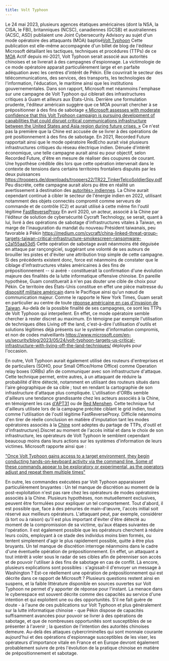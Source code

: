 ```yaml
---
title: Volt Typhoon
---
```


Le 24 mai 2023, plusieurs agences étatiques américaines (dont la NSA, la
CISA, le FBI), britanniques (NCSC), canadiennes (GCSB) et australiennes
(ACSC, ASD) publiaient une Joint Cybersecurity Advisory au sujet d'un
mode opératoire des attaquants (MOA) baptisé[Volt Typhoon](https://www.nytimes.com/2023/05/24/us/politics/china-guam-malware-cyber-microsoft.html)
Cette publication est elle-même accompagnée d'un billet de blog de
l'éditeur Microsoft détaillant les tactiques, techniques et procédures
(TTPs) de ce [MOA](https://www.microsoft.com/en-us/security/blog/2023/05/24/volt-typhoon-targets-us-critical-infrastructure-with-living-off-the-land-techniques/)
Actif depuis mi-2021, Volt Typhoon serait associé aux autorités
chinoises et se livrerait à des campagnes d'espionnage. La victimologie
de ce mode opératoire apparait particulièrement large et en parfaite
adéquation avec les centres d'intérêt de Pékin. Elle couvrirait le
secteur des télécommunications, des services, des transports, les
technologies de l'information, l'éducation, le maritime ainsi que les
institutions gouvernementales. Dans son rapport, Microsoft met néanmoins
l'emphase sur une campagne de Volt Typhoon qui ciblerait des
infrastructures critiques à Guam et ailleurs aux États-Unis. Derrière
une formulation prudente, l'éditeur américain suggère que ce MOA
pourrait chercher à se prépositionner à des fins de sabotage
[« Microsoft assesses with moderate confidence that this Volt Typhoon
campaign is pursuing development of capabilities that could disrupt
critical communications infrastructure between the United States and
Asia region during future crises. »](https://www.cert.ssi.gouv.fr/cti/CERTFR-2021-CTI-012/})
Ce n'est pas la première que la Chine est accusée de se livrer à des
opérations de pré positionnement à des fins de sabotage. En 2021,
Recorded Future rapportait ainsi que le mode opératoire RedEcho aurait
visé plusieurs infrastructures critiques du réseau électrique indien.
Dénuée d'intérêt économique, une telle campagne aurait ainsi eu pour
objectif, selon Recorded Future, d'être en mesure de réaliser des
coupures de courant. Une hypothèse crédible dès lors que cette opération
intervenait dans le contexte de tensions dans certains territoires
frontaliers disputés par les deux puissances
<https://troopers.de/downloads/troopers22/TR22_TinkerTelcoSoldierSpy.pdf>
Peu discrète, cette campagne aurait alors pu être en réalité un
avertissement à destination des [autorités>
indiennes](https://www.intrinsec.com/wp-content/uploads/2023/04/Intrinsec-TLP_White_report_-Final.pdf). La Chine aurait cependant continué à cibler le secteur de
l'énergie indien en 2022, utilisant notamment des objets connectés
compromit comme serveurs de commande et de contrôle (C2) et aurait
utilisé à cette même fin l'outil légitime [FastReverseProxy](https://www.microsoft.com/en-us/security/blog/2023/05/24/volt-typhoon-targets-us-critical-infrastructure-with-living-off-the-land-techniques/)
En avril 2020, un acteur, associé à la Chine par l'éditeur de solution
de cybersécurité Cycraft Technology, se serait, quant à lui, livré à des
opérations de sabotage d'infrastructures vitales à Taiwan, en marge de
l'inauguration du mandat du nouveau Président taiwanais, peu favorable à
Pékin
<https://medium.com/cycraft/china-linked-threat-group-targets-taiwan-critical-infrastructure-smokescreen-ransomware-c2a155aa53d5>
Cette opération de sabotage avait néanmoins été déguisée en attaque par
rançongiciel, suggérant une volonté de ses auteurs de brouiller les
pistes et d'éviter une attribution trop simple de cette campagne.
Si des précédents existent donc, force est néanmoins de constater que le
ciblage d'infrastructures vitales américaines à des fins de
prépositionnement -- si avéré - constituerait la confirmation d'une
évolution majeure des finalités de la lutte informatique offensive
chinoise. En pareille hypothèse, Guam constituerait à n'en pas douter
une cible de choix pour Pékin. Ce territoire des États-Unis constitue en
effet une pièce maitresse du
[dispositif militaire américain](https://en.wikipedia.org/wiki/Andersen_Air_Force_Base) dans le Pacifique ainsi qu'un nœud de communication
majeur. Comme le rapporte le New York Times, Guam serait en particulier
au centre de toute [réponse américaine en cas d'invasion de Taiwan](https://media.defense.gov/2023/May/24/2003229517/-1/-1/0/CSA_Living_off_the_Land.PDF).
Au-delà de la possible finalité de ses campagnes, ce sont les TTPs de
Volt Typhoon qui interpellent. En effet, ce mode opératoire semble
chercher à rester discret au maximum. En témoigne par exemple
l'utilisation de techniques dites Living off the land, c'est-à-dire
l'utilisation d'outils et solutions légitimes déjà présents sur le
système d'information compromis, et non de codes malveillants
<https://www.microsoft.com/en-us/security/blog/2023/05/24/volt-typhoon-targets-us-critical-infrastructure-with-living-off-the-land-techniques/> déployés
pour l'occasion.

En outre, Volt Typhoon aurait également utilisé des routeurs
d'entreprises et de particuliers (SOHO, pour Small Office/Home Office)
comme Operation relay boxes (ORBs) afin de communiquer avec son
infrastructure d'attaque. Cette technique permet, entre autres, à un
attaquant de réduire la probabilité d'être détecté, notamment en
utilisant des routeurs situés dans l'aire géographique de sa cible ;
tout en rendant la cartographie de son infrastructure d'attaque plus
compliquée. L'utilisation d'ORBs semble d'ailleurs une tendance
grandissante chez les acteurs associés à la Chine, en témoignent les cas
[d'APT31](https://www.microsoft.com/en-us/security/blog/2023/05/24/volt-typhoon-targets-us-critical-infrastructure-with-living-off-the-land-techniques/})
ou de
[Red Menshen](https://www.recordedfuture.com/redecho-targeting-indian-power-sector). Cette technique fut d'ailleurs utilisée lors de la campagne
précitée ciblant le grid indien, tout comme l'utilisation de l'outil
légitime FastReverseProxy. Difficile néanmoins d'en tirer de réelle
conclusion en matière d'imputation tant les modes opératoires associés à
la [Chine](
\href{<https://www.nytimes.com/2021/02/28/us/politics/china-india-hacking-electricity.html)
sont adeptes du partage de TTPs, d'outil et d'infrastructure}.Discret au
moment de l'accès initial et dans le choix de son infrastructure, les
opérateurs de Volt Typhoon le semblent cependant beaucoup moins dans
leurs actions sur les systèmes d'information de leurs victimes.
Microsoft rapporte ainsi que :

["Once Volt Typhoon gains access to a target environment, they begin
conducting hands-on-keyboard activity via the command line. Some of
these commands appear to be exploratory or experimental, as the
operators adjust and repeat them multiple times"](https://www.recordedfuture.com/continued-targeting-of-indian-power-grid-assets)

En outre, les commandes exécutées par Volt Typhoon apparaissent
particulièrement bruyantes :
Un tel manque de discrétion au moment de la post-exploitation n'est pas
rare chez les opérateurs de modes opératoires associés à la Chine.
Plusieurs hypothèses, non mutuellement exclusives, peuvent être
formulées pour expliquer un tel comportement. Tout d'abord, il est
possible que, face à des pénuries de main-d'œuvre, l'accès initial soit
réservé aux meilleurs opérateurs. L'attaquant peut, par exemple,
considérer (à tort ou à raison) qu'il est plus important d'éviter d'être
détecté au moment de la compromission de sa victime, qu'aux étapes
suivantes de l'opération. Il est également possible que les opérateurs
cherchent à réduire leurs coûts, employant à ce stade des individus
moins bien formés, ou tentent simplement d'agir le plus rapidement
possible, quitte à être plus bruyants.
Un tel manque de discrétion interroge néanmoins dans le cadre d'une
éventuelle opération de prépositionnement. En effet, un attaquant a tout
intérêt à voler sous le radar de ses cibles afin de pérenniser son accès
et de pouvoir l'utiliser à des fins de sabotage en cas de conflit. Là
encore, plusieurs explications sont possibles : s'agissait-il d'envoyer
un message à Washington ? Est-ce réellement une opération de
prépositionnement qui est décrite dans ce rapport de Microsoft ?
Plusieurs questions restent ainsi en suspens, et la faible littérature
disponible en sources ouvertes sur Volt Typhoon ne permet d'y apporter
de réponse pour l'instant.
La menace dans le cyberespace est souvent décrite comme des capacités au
service d'une intention et qui exploitent une ou des opportunités. S'il
ne fait guère de doute - à l'aune de ces publications sur Volt Typhoon
et plus généralement sur la lutte informatique chinoise - que Pékin
dispose de capacités suffisamment avancées pour pouvoir se livrer à des
opérations de sabotage, et que de nombreuses opportunités sont
susceptibles de se présenter à l'avenir ; la question de l'intention des
autorités chinoises demeure. Au-delà des attaques cybercriminelles qui
sont monnaie courante aujourd'hui et des opérations d'espionnage
susceptibles de les viser, les opérateurs d'importance vitale en France
et en Europe devront également probablement suivre de près l'évolution
de la pratique chinoise en matière de prépositionnement et sabotage.

